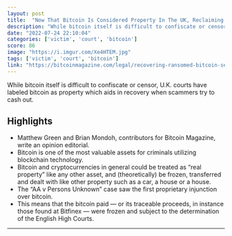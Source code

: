 ```yaml
---
layout: post
title:  "Now That Bitcoin Is Considered Property In The UK, Reclaiming Ransomed Assets Sent To Exchanges Is Much Easier"
description: "While bitcoin itself is difficult to confiscate or censor, U.K. courts have labeled bitcoin as property which aids in recovery when scammers try to cash out."
date: "2022-07-24 22:10:04"
categories: ['victim', 'court', 'bitcoin']
score: 86
image: "https://i.imgur.com/Xe4HTEM.jpg"
tags: ['victim', 'court', 'bitcoin']
link: "https://bitcoinmagazine.com/legal/recovering-ransomed-bitcoin-sent-to-exchanges"
---
```


While bitcoin itself is difficult to confiscate or censor, U.K. courts have labeled bitcoin as property which aids in recovery when scammers try to cash out.

## Highlights

- Matthew Green and Brian Mondoh, contributors for Bitcoin Magazine, write an opinion editorial.
- Bitcoin is one of the most valuable assets for criminals utilizing blockchain technology.
- Bitcoin and cryptocurrencies in general could be treated as “real property” like any other asset, and (theoretically) be frozen, transferred and dealt with like other property such as a car, a house or a house.
- The “AA v Persons Unknown” case saw the first proprietary injunction over bitcoin.
- This means that the bitcoin paid — or its traceable proceeds, in instance those found at Bitfinex — were frozen and subject to the determination of the English High Courts.

---
